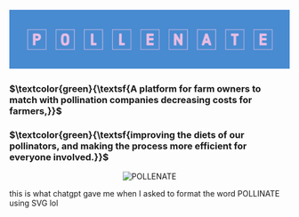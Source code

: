 ![Pollenator](https://github.com/willgitdata/pollen8/blob/27037f57c396a1e1d54522a778d88ddc4f5bde8b/Screenshot%202023-08-22%20at%208.07.02%20PM.png)    

### $\textcolor{green}{\textsf{A platform for farm owners to match with pollination companies decreasing costs for farmers,}}$ 
### $\textcolor{green}{\textsf{improving the diets of our pollinators, and making the process more efficient for everyone involved.}}$ 


<p align="center">
  <img src="https://svgshare.com/i/cTX.svg" alt="POLLENATE"/>
</p>

this is what chatgpt gave me when I asked to format the word POLLINATE using SVG lol                                                
             
